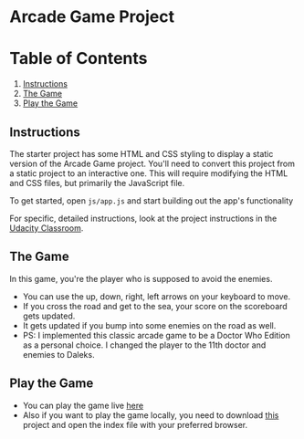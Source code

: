 # Arcade Game Project

# Table of Contents

1. [Instructions](#instructions)
2. [The Game](#the-game)
3. [Play the Game](#play-the-game)

## Instructions

The starter project has some HTML and CSS styling to display a static version of the Arcade Game project. You'll need to convert this project from a static project to an interactive one. This will require modifying the HTML and CSS files, but primarily the JavaScript file.

To get started, open `js/app.js` and start building out the app's functionality

For specific, detailed instructions, look at the project instructions in the [Udacity Classroom](https://classroom.udacity.com/me).

## The Game

In this game, you're the player who is supposed to avoid the enemies.
* You can use the up, down, right, left arrows on your keyboard to move.
* If you cross the road and get to the sea, your score on the scoreboard gets updated.
* It gets updated if you bump into some enemies on the road as well.
* PS: I implemented this classic arcade game to be a Doctor Who Edition as a personal choice. I changed the player to the 11th doctor and enemies to Daleks.

## Play the Game

* You can play the game live [here](https://gulsahg.github.io/fend-arcade-game/)
* Also if you want to play the game locally, you need to download [this](https://github.com/GulsahG/fend-arcade-game) project and open the index file with your preferred browser.

